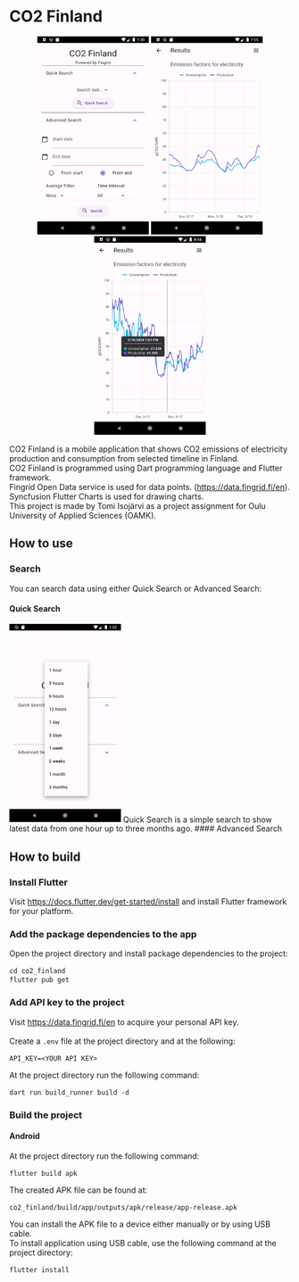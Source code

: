# CO2 Finland
<p align="middle">
<img src="Doc/1.png" alt="Search screen" style="width:200px;"/>
<img src="Doc/2.png" alt="Graph" style="width:200px;"/>
<img src="Doc/3.png" alt="Tooltip" style="width:200px;"/>
</p>

CO2 Finland is a mobile application that shows CO2 emissions of electricity production and consumption from selected timeline in Finland.  
CO2 Finland is programmed using Dart programming language and Flutter framework.  
Fingrid Open Data service is used for data points. (https://data.fingrid.fi/en).  
Syncfusion Flutter Charts is used for drawing charts.  
This project is made by Tomi Isojärvi as a project assignment for Oulu University of Applied Sciences (OAMK).

## How to use
### Search
You can search data using either Quick Search or Advanced Search:
#### Quick Search
<img src="Doc/quick_search.png" alt="Tooltip" style="width:200px;"/>
Quick Search is a simple search to show latest data from one hour up to three months ago.
#### Advanced Search


## How to build
### Install Flutter
Visit https://docs.flutter.dev/get-started/install and install Flutter framework for your platform.
### Add the package dependencies to the app
Open the project directory and install package dependencies to the project:
```
cd co2_finland
flutter pub get
```
### Add API key to the project
Visit https://data.fingrid.fi/en to acquire your personal API key. \
\
Create a `.env` file at the project directory and at the following:
```
API_KEY=<YOUR API KEY>
```
At the project directory run the following command:
```
dart run build_runner build -d
```
### Build the project
#### Android
At the project directory run the following command:
```
flutter build apk
```
The created APK file can be found at:
```
co2_finland/build/app/outputs/apk/release/app-release.apk
```
You can install the APK file to a device either manually or by using USB cable. \
To install application using USB cable, use the following command at the project directory:
```
flutter install
```
